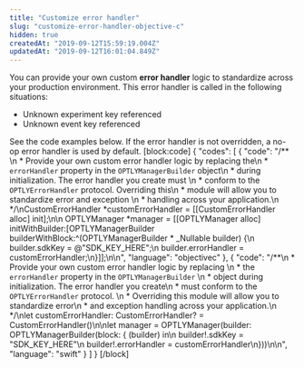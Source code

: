```yaml
---
title: "Customize error handler"
slug: "customize-error-handler-objective-c"
hidden: true
createdAt: "2019-09-12T15:59:19.004Z"
updatedAt: "2019-09-12T16:01:04.849Z"
---
```

You can provide your own custom **error handler** logic to standardize across your production environment. This error handler is called in the following situations:

* Unknown experiment key referenced
* Unknown event key referenced

See the code examples below. If the error handler is not overridden, a no-op error handler is used by default.
[block:code]
{
  "codes": [
    {
      "code": "/** \n * Provide your own custom error handler logic by replacing the\n * `errorHandler` property in the `OPTLYManagerBuilder` object\n * during initialization. The error handler you create must \n * conform to the `OPTLYErrorHandler` protocol. Overriding this\n * module will allow you to standardize error and exception \n * handling across your application.\n */\nCustomErrorHandler *customErrorHandler = [[CustomErrorHandler alloc] init];\n\n    OPTLYManager *manager = [[OPTLYManager alloc] initWithBuilder:[OPTLYManagerBuilder  builderWithBlock:^(OPTLYManagerBuilder * _Nullable builder) {\n  builder.sdkKey = @\"SDK_KEY_HERE\";\n  builder.errorHandler = customErrorHandler;\n}]];\n\n",
      "language": "objectivec"
    },
    {
      "code": "/**\n *  Provide your own custom error handler logic by replacing \n *  the `errorHandler` property in the `OPTLYManagerBuilder` \n *  object during initialization. The error handler you create\n *  must conform to the `OPTLYErrorHandler` protocol.  \n *  Overriding this module will allow you to standardize error\n *  and exception handling across your application.\n */\nlet customErrorHandler: CustomErrorHandler? = CustomErrorHandler()\n\nlet manager = OPTLYManager(builder: OPTLYManagerBuilder(block: { (builder) in\n  builder!.sdkKey = \"SDK_KEY_HERE\"\n  builder!.errorHandler = customErrorHandler\n}))\n\n",
      "language": "swift"
    }
  ]
}
[/block]